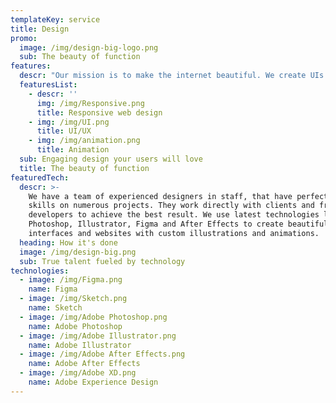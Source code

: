 ```yaml
---
templateKey: service
title: Design
promo:
  image: /img/design-big-logo.png
  sub: The beauty of function
features:
  descr: "Our mission is to make the internet beautiful. We create UIs that are clean, responsive and precisely serve their purpose. Functional yet user-friendly interfaces that keep you engaged. For us the design \Lof websites and apps is more than just images and fonts, we put meaning in every element, crafting not only the look but the experience."
  featuresList:
    - descr: ''
      img: /img/Responsive.png
      title: Responsive web design
    - img: /img/UI.png
      title: UI/UX
    - img: /img/animation.png
      title: Animation
  sub: Engaging design your users will love
  title: The beauty of function
featuredTech:
  descr: >-
    We have a team of experienced designers in staff, that have perfected their
    skills on numerous projects. They work directly with clients and front-end
    developers to achieve the best result. We use latest technologies like
    Photoshop, Illustrator, Figma and After Effects to create beautiful
    interfaces and websites with custom illustrations and animations.
  heading: How it's done
  image: /img/design-big.png
  sub: True talent fueled by technology
technologies:
  - image: /img/Figma.png
    name: Figma
  - image: /img/Sketch.png
    name: Sketch
  - image: /img/Adobe Photoshop.png
    name: Adobe Photoshop
  - image: /img/Adobe Illustrator.png
    name: Adobe Illustrator
  - image: /img/Adobe After Effects.png
    name: Adobe After Effects
  - image: /img/Adobe XD.png
    name: Adobe Experience Design
---
```


